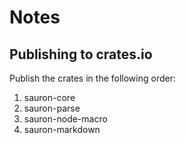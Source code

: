 # Notes

## Publishing to crates.io

Publish the crates in the following order:
 1. sauron-core
 2. sauron-parse
 3. sauron-node-macro
 4. sauron-markdown
